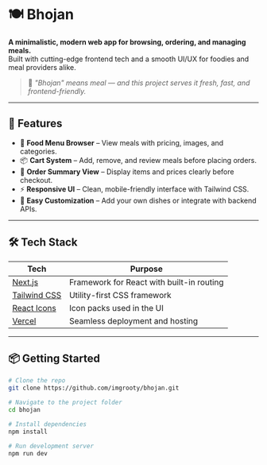 # 🍽️ Bhojan

**A minimalistic, modern web app for browsing, ordering, and managing meals.**  
Built with cutting-edge frontend tech and a smooth UI/UX for foodies and meal providers alike.

> 🥘 _"Bhojan" means meal — and this project serves it fresh, fast, and frontend-friendly._

---

## 🧩 Features

- 🛒 **Food Menu Browser** – View meals with pricing, images, and categories.
- 📦 **Cart System** – Add, remove, and review meals before placing orders.
- 🧾 **Order Summary View** – Display items and prices clearly before checkout.
- ⚡ **Responsive UI** – Clean, mobile-friendly interface with Tailwind CSS.
- 🍱 **Easy Customization** – Add your own dishes or integrate with backend APIs.

---

## 🛠️ Tech Stack

| Tech | Purpose |
|------|---------|
| [Next.js](https://nextjs.org/) | Framework for React with built-in routing |
| [Tailwind CSS](https://tailwindcss.com/) | Utility-first CSS framework |
| [React Icons](https://react-icons.github.io/react-icons/) | Icon packs used in the UI |
| [Vercel](https://vercel.com/) | Seamless deployment and hosting |

---

## 📦 Getting Started

```bash
# Clone the repo
git clone https://github.com/imgrooty/bhojan.git

# Navigate to the project folder
cd bhojan

# Install dependencies
npm install

# Run development server
npm run dev
